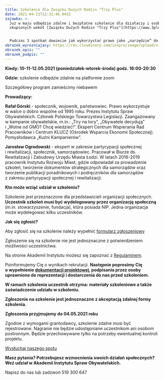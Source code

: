 ```yaml
---
title: Szkolenie dla Związku Dużych Rodzin "Trzy Plus"
date: 2021-04-21T12:31:46.843Z
zajawka: >-
  Już w maju odbędzie zdalne i bezpłatne szkolenie dla działaczy i osób
  skupionych wokół [Związku Dużych Rodzin "Trzy Plus"](https://www.3plus.pl/). 


  Podczas 3 spotkań dowiecie jak wykorzystać prawo jako „narzędzie” do zmiany społecznej.
obrazek_wyrozniajacy: https://res.cloudinary.com/inspro/image/upload/v1619436438/aiso/Zdj%C4%99cia%20szkolenia/grafiki%20pionowe%20i%20poziome/rodzina.png
obrazek_opis: ""
obrazek_podpis: ""
---
```

**Kiedy: 10-11-12.05.2021 (poniedziałek-wtorek-środa) godz. 16:00-20:30**

**Gdzie:** szkolenie odbędzie zdalnie na platformie zoom

Szczegółowy program [](https://res.cloudinary.com/inspro/image/upload/v1618991549/aiso/Akademia_program_2021_04_CIS_KIS.pdf)zamieścimy niebawem

**Prowadzący:**

**Rafał Górski** - społecznik, wojownik, państwowiec. Prawo wykorzystuje w walce o dobro wspólne od 1995 roku. Prezes Instytutu Spraw Obywatelskich. Członek Polskiego Towarzystwa Legislacji. Zaangażowany w kampanie obywatelskie, m.in.: „Tiry na tory”, „Obywatele decydują” i „Wolne od GMO? Chcę wiedzieć!”. Ekspert Centrum Wspierania Rad Pracowników i Centrum KLUCZ (Ośrodek Wsparcia Ekonomii Społecznej). Pomysłodawca „Kuźni Kampanierów”.

**Jarosław Ogrodowski** - ekspert w zakresie partycypacji społecznej i rewitalizacji, społecznik, samorządowiec. Pracował w Biurze ds. Rewitalizacji i Zabudowy Urzędu Miasta Łodzi. W latach 2016-2019 pracownik Instytutu Rozwoju Miast, gdzie odpowiadał za prowadzenie szkoleń, tworzenie dokumentów strategicznych dla samorządów oraz tworzenie publikacji poradnikowych i podręczników dla samorządów z zakresu partycypacji społecznej i rewitalizacji. 

**Kto może wziąć udział w szkoleniu?**

Szkolenie jest przeznaczone dla przedstawicieli organizacji społecznych. **Uczestnik szkoleń musi być wydelegowany** **przez organizację społeczną** (m.in. stowarzyszenie, fundacja), która posiada NIP. Jedna organizacja może wydelegować kilku uczestników.

**Jak się zgłosić?**

Aby zgłosić się na szkolenie należy wypełnić [formularz zgłoszeniowy](https://forms.gle/QDVnGAVcfetC9gTW8)

Zgłoszenie się na szkolenie nie jest jednoznaczne z potwierdzeniem możliwości uczestnictwa.

Na stronie Akademii Instytutu możesz się zapoznać z [Regulaminem](https://res.cloudinary.com/inspro/raw/upload/v1601120217/aiso/regulamin_z_zalacznikami.zip).

Poinformujemy Cię o wynikach rekrutacji. **Następnie poprosimy Cię o wypełnienie [dokumentacji projektowej](https://res.cloudinary.com/inspro/raw/upload/v1595492482/aiso/dokumenty_przystapienia_do_projektu.zip), podpisania przez osoby uprawnione do reprezentacji i dostarczenia do nas przed szkoleniem.**

**W ramach szkolenia uczestnik otrzyma: materiały szkoleniowe a także zaświadczenie udziału w szkoleniu.**

**Zgłoszenie na szkolenie jest jednoznaczne z akceptacją zdalnej formy szkolenia.**

**Zgłoszenia przyjmujemy do 04.05.2021 roku**

Zgodnie z wymogami grantodawcy, szkolenie zdalne musi być rejestrowane. Nagranie nie będzie udostępniane uczestnikom ani osobom postronnym. Będzie przechowywane tylko na potrzeby ewentualnej kontroli projektu.

[Wysłuchaj naszego spotu](https://instytutsprawobywatelskich.pl/wp-content/uploads/2021/02/spot-aiso.mp3)

**Masz pytania? Potrzebujesz wzmocnienia swoich działań społecznych? Weź udział w Akademii Instytutu Spraw Obywatelskich.**

Napisz do nas [](mailto:akademia@instytut.lodz.pl) lub zadzwoń 519 300 647